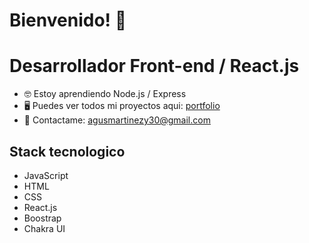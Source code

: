 
# Bienvenido! 👋

# Desarrollador Front-end / React.js

* 🤓 Estoy aprendiendo Node.js / Express
* 🖥️ Puedes ver todos mi proyectos aqui: [portfolio](agustinmartinez.vercel.app)
* 📧 Contactame: agusmartinezy30@gmail.com


## Stack tecnologico
* JavaScript
* HTML
* CSS
* React.js
* Boostrap
* Chakra UI
 

<!---
agusmartinez30/agusmartinez30 is a ✨ special ✨ repository because its `README.md` (this file) appears on your GitHub profile.
You can click the Preview link to take a look at your changes.
--->
